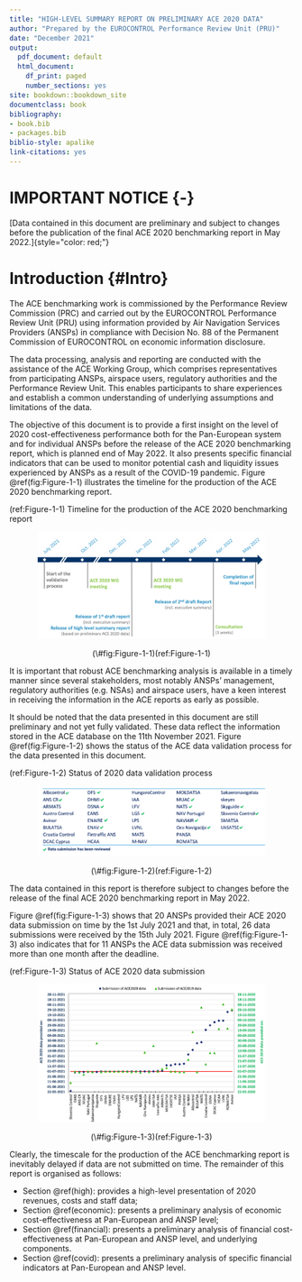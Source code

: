 ```yaml
---
title: "HIGH-LEVEL SUMMARY REPORT ON PRELIMINARY ACE 2020 DATA"
author: "Prepared by the EUROCONTROL Performance Review Unit (PRU)"
date: "December 2021"
output:
  pdf_document: default
  html_document:
    df_print: paged
    number_sections: yes
site: bookdown::bookdown_site
documentclass: book
bibliography:
- book.bib
- packages.bib
biblio-style: apalike
link-citations: yes
---
```


# IMPORTANT NOTICE {-}

[Data contained in this document are preliminary and subject to changes before the publication of the final ACE 2020 benchmarking report in May 2022.]{style="color: red;"}

# Introduction {#Intro}

The ACE benchmarking work is commissioned by the Performance Review Commission (PRC) and carried out by the EUROCONTROL Performance Review Unit (PRU) using information provided by Air Navigation Services Providers (ANSPs) in compliance with Decision No. 88 of the Permanent Commission of EUROCONTROL on economic information disclosure.

The data processing, analysis and reporting are conducted with the assistance of the ACE Working Group, which comprises representatives from participating ANSPs, airspace users, regulatory authorities and the Performance Review Unit. This enables participants to share experiences and establish a common understanding of underlying assumptions and limitations of the data.

The objective of this document is to provide a first insight on the level of 2020 cost-effectiveness performance both for the Pan-European system and for individual ANSPs before the release of the ACE 2020 benchmarking report, which is planned end of May 2022. It also presents specific financial indicators that can be used to monitor potential cash and liquidity issues experienced by ANSPs as a result of the COVID-19 pandemic. Figure \@ref(fig:Figure-1-1) illustrates the timeline for the production of the ACE 2020 benchmarking report.

(ref:Figure-1-1) Timeline for the production of the ACE 2020 benchmarking report

<div class="figure" style="text-align: center">
<img src="figures/Figure-1-1.png" alt="(ref:Figure-1-1)" width="80%" />
<p class="caption">(\#fig:Figure-1-1)(ref:Figure-1-1)</p>
</div>

It is important that robust ACE benchmarking analysis is available in a timely manner since several stakeholders, most notably ANSPs’ management, regulatory authorities (e.g. NSAs) and airspace users, have a keen interest in receiving the information in the ACE reports as early as possible.

It should be noted that the data presented in this document are still preliminary and not yet fully validated. These data reflect the information stored in the ACE database on the 11th November 2021.  Figure \@ref(fig:Figure-1-2) shows the status of the ACE data validation process for the data presented in this document.

(ref:Figure-1-2) Status of 2020 data validation process

<div class="figure" style="text-align: center">
<img src="figures/Figure-1-2.png" alt="(ref:Figure-1-2)" width="80%" />
<p class="caption">(\#fig:Figure-1-2)(ref:Figure-1-2)</p>
</div>

The data contained in this report is therefore subject to changes before the release of the final ACE 2020 benchmarking report in May 2022.

Figure \@ref(fig:Figure-1-3) shows that 20 ANSPs provided their ACE 2020 data submission on time by the 1st July 2021 and that, in total, 26 data submissions were received by the 15th July 2021. Figure \@ref(fig:Figure-1-3) also indicates that for 11 ANSPs the ACE data submission was received more than one month after the deadline.

(ref:Figure-1-3) Status of ACE 2020 data submission

<div class="figure" style="text-align: center">
<img src="figures/Figure-1-3.png" alt="(ref:Figure-1-3)" width="80%" />
<p class="caption">(\#fig:Figure-1-3)(ref:Figure-1-3)</p>
</div>

Clearly, the timescale for the production of the ACE benchmarking report is inevitably delayed if data are not submitted on time. The remainder of this report is organised as follows:

-   Section \@ref(high): provides a high-level presentation of 2020 revenues, costs and staff data;
-   Section \@ref(economic): presents a preliminary analysis of economic cost-effectiveness at Pan-European and ANSP level;
-   Section \@ref(financial): presents a preliminary analysis of financial cost-effectiveness at Pan-European and ANSP level, and underlying components.
-   Section \@ref(covid): presents a preliminary analysis of specific financial indicators at Pan-European and ANSP level.
